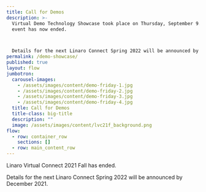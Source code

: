 ```yaml
---
title: Call for Demos
description: >-
  Virtual Demo Technology Showcase took place on Thursday, September 9. The
  event has now ended.



  Details for the next Linaro Connect Spring 2022 will be announced by December 2021.
permalink: /demo-showcase/
published: true
layout: flow
jumbotron:
  carousel-images:
    - /assets/images/content/demo-friday-1.jpg
    - /assets/images/content/demo-friday-2.jpg
    - /assets/images/content/demo-friday-3.jpg
    - /assets/images/content/demo-friday-4.jpg
  title: Call for Demos
  title-class: big-title
  description: ""
  image: /assets/images/content/lvc21f_background.png
flow:
  - row: container_row
    sections: []
  - row: main_content_row
---
```

Linaro Virtual Connect 2021 Fall has ended.

Details for the next Linaro Connect Spring 2022 will be announced by December 2021.